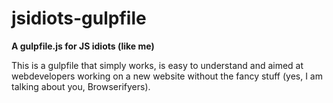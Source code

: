 # jsidiots-gulpfile
**A gulpfile.js for JS idiots (like me)**

This is a gulpfile that simply works, is easy to understand and aimed at webdevelopers working on a new website without the fancy stuff (yes, I am talking about you, Browserifyers).





